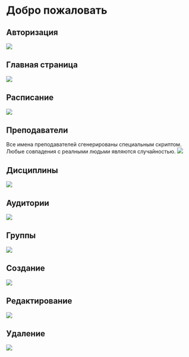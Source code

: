 # Добро пожаловать

## Авторизация
![](img/login.png)

## Главная страница
![](img/home.png)

## Расписание
![](img/schedule.png)

## Преподаватели
Все имена преподавателей сгенерированы специальным скриптом. 
Любые совпадения с реалными людьми являются случайностью.
![](img/lecturers.png)

## Дисциплины
![](img/disciplines.png)

## Аудитории
![](img/audiences.png)

## Группы
![](img/groups.png)

## Создание
![](img/new_item.png)

## Редактирование
![](img/edit_item.png)

## Удаление
![](img/delete_item.png)